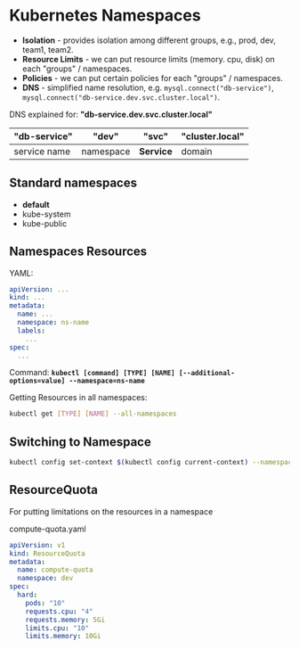 # Kubernetes Namespaces

- __Isolation__ - provides isolation among different groups, e.g., prod, dev, team1, team2.
- __Resource Limits__ - we can put resource limits (memory. cpu, disk) on each "groups" / namespaces.
- __Policies__ - we can put certain policies for each "groups" / namespaces.
- __DNS__ - simplified name resolution, e.g. `mysql.connect("db-service")`, `mysql.connect("db-service.dev.svc.cluster.local")`.

DNS explained for: __"db-service.dev.svc.cluster.local"__

| "db-service" | "dev" | "svc" | "cluster.local" |
|-|-|-|-|
| service name | namespace | __Service__ | domain |

## Standard namespaces

- __default__
- kube-system
- kube-public

## Namespaces Resources

YAML:

```yaml
apiVersion: ...
kind: ...
metadata:
  name: ...
  namespace: ns-name
  labels:
    ...
spec:
  ...
```

Command: __`kubectl [command] [TYPE] [NAME] [--additional-options=value] --namespace=ns-name`__

Getting Resources in all namespaces:

```bash
kubectl get [TYPE] [NAME] --all-namespaces
```

## Switching to Namespace

```bash
kubectl config set-context $(kubectl config current-context) --namespace=new-ns
```

## ResourceQuota

For putting limitations on the resources in a namespace

compute-quota.yaml

```yaml
apiVersion: v1
kind: ResourceQuota
metadata:
  name: compute-quota
  namespace: dev
spec:
  hard:
    pods: "10"
    requests.cpu: "4"
    requests.memory: 5Gi
    limits.cpu: "10"
    limits.memory: 10Gi
```
